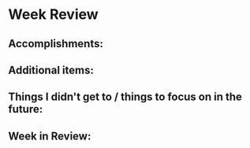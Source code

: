 # Week Review

## Accomplishments:

## Additional items:

## Things I didn't get to / things to focus on in the future:


## Week in Review:

